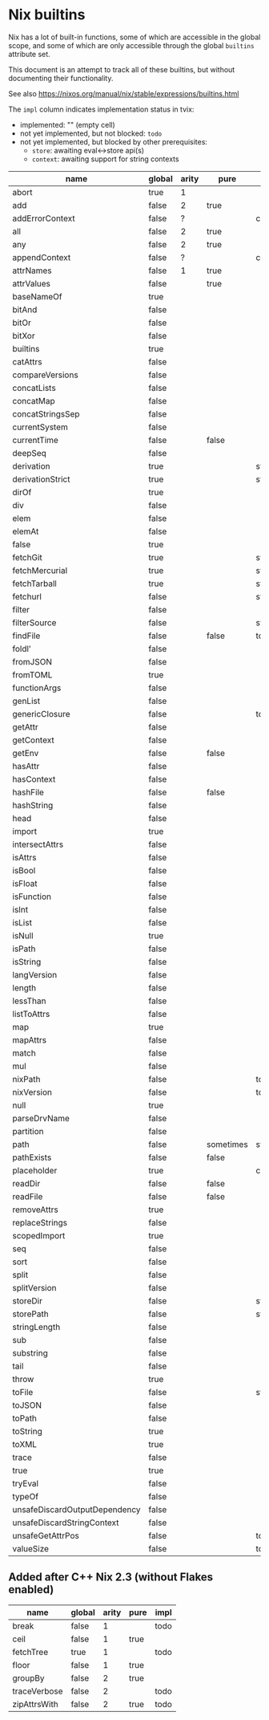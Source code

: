 Nix builtins
============

Nix has a lot of built-in functions, some of which are accessible in
the global scope, and some of which are only accessible through the
global `builtins` attribute set.

This document is an attempt to track all of these builtins, but
without documenting their functionality.

See also https://nixos.org/manual/nix/stable/expressions/builtins.html

The `impl` column indicates implementation status in tvix:
- implemented: "" (empty cell)
- not yet implemented, but not blocked: `todo`
- not yet implemented, but blocked by other prerequisites:
  - `store`: awaiting eval<->store api(s)
  - `context`: awaiting support for string contexts

| name                          | global | arity | pure  | impl    |
|-------------------------------|--------|-------|-------|---------|
| abort                         | true   | 1     |       |         |
| add                           | false  | 2     | true  |         |
| addErrorContext               | false  | ?     |       | context |
| all                           | false  | 2     | true  |         |
| any                           | false  | 2     | true  |         |
| appendContext                 | false  | ?     |       | context |
| attrNames                     | false  | 1     | true  |         |
| attrValues                    | false  |       | true  |         |
| baseNameOf                    | true   |       |       |         |
| bitAnd                        | false  |       |       |         |
| bitOr                         | false  |       |       |         |
| bitXor                        | false  |       |       |         |
| builtins                      | true   |       |       |         |
| catAttrs                      | false  |       |       |         |
| compareVersions               | false  |       |       |         |
| concatLists                   | false  |       |       |         |
| concatMap                     | false  |       |       |         |
| concatStringsSep              | false  |       |       |         |
| currentSystem                 | false  |       |       |         |
| currentTime                   | false  |       | false |         |
| deepSeq                       | false  |       |       |         |
| derivation                    | true   |       |       | store   |
| derivationStrict              | true   |       |       | store   |
| dirOf                         | true   |       |       |         |
| div                           | false  |       |       |         |
| elem                          | false  |       |       |         |
| elemAt                        | false  |       |       |         |
| false                         | true   |       |       |         |
| fetchGit                      | true   |       |       | store   |
| fetchMercurial                | true   |       |       | store   |
| fetchTarball                  | true   |       |       | store   |
| fetchurl                      | false  |       |       | store   |
| filter                        | false  |       |       |         |
| filterSource                  | false  |       |       | store   |
| findFile                      | false  |       | false | todo    |
| foldl'                        | false  |       |       |         |
| fromJSON                      | false  |       |       |         |
| fromTOML                      | true   |       |       |         |
| functionArgs                  | false  |       |       |         |
| genList                       | false  |       |       |         |
| genericClosure                | false  |       |       | todo    |
| getAttr                       | false  |       |       |         |
| getContext                    | false  |       |       |         |
| getEnv                        | false  |       | false |         |
| hasAttr                       | false  |       |       |         |
| hasContext                    | false  |       |       |         |
| hashFile                      | false  |       | false |         |
| hashString                    | false  |       |       |         |
| head                          | false  |       |       |         |
| import                        | true   |       |       |         |
| intersectAttrs                | false  |       |       |         |
| isAttrs                       | false  |       |       |         |
| isBool                        | false  |       |       |         |
| isFloat                       | false  |       |       |         |
| isFunction                    | false  |       |       |         |
| isInt                         | false  |       |       |         |
| isList                        | false  |       |       |         |
| isNull                        | true   |       |       |         |
| isPath                        | false  |       |       |         |
| isString                      | false  |       |       |         |
| langVersion                   | false  |       |       |         |
| length                        | false  |       |       |         |
| lessThan                      | false  |       |       |         |
| listToAttrs                   | false  |       |       |         |
| map                           | true   |       |       |         |
| mapAttrs                      | false  |       |       |         |
| match                         | false  |       |       |         |
| mul                           | false  |       |       |         |
| nixPath                       | false  |       |       | todo    |
| nixVersion                    | false  |       |       | todo    |
| null                          | true   |       |       |         |
| parseDrvName                  | false  |       |       |         |
| partition                     | false  |       |       |         |
| path                          | false  |       | sometimes | store |
| pathExists                    | false  |       | false |         |
| placeholder                   | true   |       |       | context |
| readDir                       | false  |       | false |         |
| readFile                      | false  |       | false |         |
| removeAttrs                   | true   |       |       |         |
| replaceStrings                | false  |       |       |         |
| scopedImport                  | true   |       |       |         |
| seq                           | false  |       |       |         |
| sort                          | false  |       |       |         |
| split                         | false  |       |       |         |
| splitVersion                  | false  |       |       |         |
| storeDir                      | false  |       |       | store   |
| storePath                     | false  |       |       | store   |
| stringLength                  | false  |       |       |         |
| sub                           | false  |       |       |         |
| substring                     | false  |       |       |         |
| tail                          | false  |       |       |         |
| throw                         | true   |       |       |         |
| toFile                        | false  |       |       | store   |
| toJSON                        | false  |       |       |         |
| toPath                        | false  |       |       |         |
| toString                      | true   |       |       |         |
| toXML                         | true   |       |       |         |
| trace                         | false  |       |       |         |
| true                          | true   |       |       |         |
| tryEval                       | false  |       |       |         |
| typeOf                        | false  |       |       |         |
| unsafeDiscardOutputDependency | false  |       |       |         |
| unsafeDiscardStringContext    | false  |       |       |         |
| unsafeGetAttrPos              | false  |       |       | todo    |
| valueSize                     | false  |       |       | todo    |

## Added after C++ Nix 2.3 (without Flakes enabled)

| name          | global | arity | pure  | impl  |
|---------------|--------|-------|-------|-------|
| break         | false  | 1     |       | todo  |
| ceil          | false  | 1     | true  |       |
| fetchTree     | true   | 1     |       | todo  |
| floor         | false  | 1     | true  |       |
| groupBy       | false  | 2     | true  |       |
| traceVerbose  | false  | 2     |       | todo  |
| zipAttrsWith  | false  | 2     | true  | todo  |
